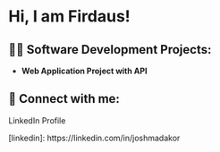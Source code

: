 <h1>Hi, I am Firdaus! </h1>
<!-- <br/><a href="https://github.com/joshmadakor1">Programmer</a>, <a href="https://www.linkedin.com/in/joshmadakor/">Cybersecurity Professional</a>, <a href="https://www.youtube.com/c/joshmadakor">YouTuber</a>
 -->
<h2>👨‍💻 Software Development Projects:</h2>

- <b>Web Application Project with API</b>



<h2> 🤳 Connect with me:</h2>

<p src="https://www.linkedin.com/in/muhammad-firdaus-bin-hisham-574a11225?lipi=urn%3Ali%3Apage%3Ad_flagship3_profile_view_base_contact_details%3Beip3Qs5oQ9C8rNjUJN%2B2Yw%3D%3D">LinkedIn Profile</p>
[linkedin]: https://linkedin.com/in/joshmadakor

<!--
**joshmadakor1/joshmadakor1** is a ✨ _special_ ✨ repository because its `README.md` (this file) appears on your GitHub profile.

Here are some ideas to get you started:

- 🔭 I’m currently working on ...
- 🌱 I’m currently learning ...
- 👯 I’m looking to collaborate on ...
- 🤔 I’m looking for help with ...
- 💬 Ask me about ...
- 📫 How to reach me: ...
- 😄 Pronouns: ...
- ⚡ Fun fact: ...
-->
